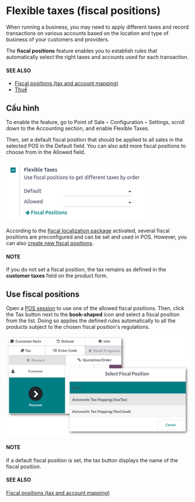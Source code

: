 # Flexible taxes (fiscal positions)

When running a business, you may need to apply different taxes and record transactions on various
accounts based on the location and type of business of your customers and providers.

The **fiscal positions** feature enables you to establish rules that automatically select the right
taxes and accounts used for each transaction.

#### SEE ALSO
- [Fiscal positions (tax and account mapping)](../../../finance/accounting/taxes/fiscal_positions.md)
- [Thuế](../../../finance/accounting/taxes.md)

## Cấu hình

To enable the feature, go to Point of Sale ‣ Configuration ‣ Settings, scroll
down to the Accounting section, and enable Flexible Taxes.

Then, set a default fiscal position that should be applied to all sales in the selected POS in the
Default field. You can also add more fiscal positions to choose from in the
Allowed field.

![image](fiscal_position/flexible-taxes-setting.png)

According to the [fiscal localization package](../../../finance/fiscal_localizations.md)
activated, several fiscal positions are preconfigured and can be set and used in POS. However, you
can also [create new fiscal positions](../../../finance/accounting/taxes/fiscal_positions.md#fiscal-positions-mapping).

#### NOTE
If you do not set a fiscal position, the tax remains as defined in the **customer taxes** field
on the product form.

## Use fiscal positions

Open a [POS session](../../point_of_sale.md#pos-session-start) to use one of the allowed fiscal positions. Then,
click the Tax button next to the **book-shaped** icon and select a fiscal position from
the list. Doing so applies the defined rules automatically to all the products subject to the chosen
fiscal position's regulations.

![image](fiscal_position/set-tax.png)

#### NOTE
If a default fiscal position is set, the tax button displays the name of the fiscal position.

#### SEE ALSO
[Fiscal positions (tax and account mapping)](../../../finance/accounting/taxes/fiscal_positions.md)
